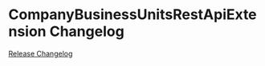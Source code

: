 # CompanyBusinessUnitsRestApiExtension Changelog

[Release Changelog](https://github.com/spryker/company-business-units-rest-api-extension/releases)
